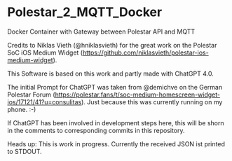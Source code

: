 # Polestar_2_MQTT_Docker
Docker Container with Gateway between Polestar API and MQTT

Credits to Niklas Vieth (@hniklasvieth) for the great work on the Polestar SoC iOS Medium Widget (https://github.com/niklasvieth/polestar-ios-medium-widget).

This Software is based on this work and partly made with ChatGPT 4.0.

The initial Prompt for ChatGPT was taken from @demichve on the German Polestar Forum (https://polestar.fans/t/soc-medium-homescreen-widget-ios/17121/41?u=consulitas). Just because this was currently running on my phone. :-)

If ChatGPT has been involved in development steps here, this will be shorn in the comments to corresponding commits in this repository.

Heads up: This is work in progress. Currently the received JSON ist printed to STDOUT.
